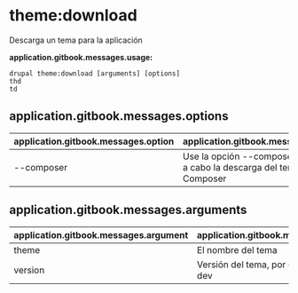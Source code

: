 # theme:download
Descarga un tema para la aplicación

**application.gitbook.messages.usage:**
```
drupal theme:download [arguments] [options]
thd
td
```

## application.gitbook.messages.options
application.gitbook.messages.option | application.gitbook.messages.details
-------|-------------
--composer | Use la opción --composer para llevar a cabo la descarga del tema con Composer

## application.gitbook.messages.arguments
application.gitbook.messages.argument | application.gitbook.messages.details
---------|-------------
theme | El nombre del tema
version | Versión del tema, por ejemplo, 1.x-dev
